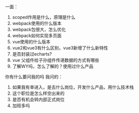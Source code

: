 一面：
1. scoped作用是什么，原理是什么
2. webpack使用的什么版本
3. webpack包很大，怎么优化
4. webpack如何实现多页面
5. vue使用的什么版本
6. vue2和vue3有什么区别，vue3新增了什么新特性
7. 是否封装过echarts?
8. vue 父组件给子孙组件传递数据的方式有哪些
9. 了解WY吗，怎么了解的？使用过什么产品


你有什么要问我的吗
我问的：
1. 如果我有幸进入，是去什么岗位，开发什么产品，用什么技术栈
2. 这个职位是怎么样空出来的
3. 是否有机会转内部正式岗位
4. 加班多吗